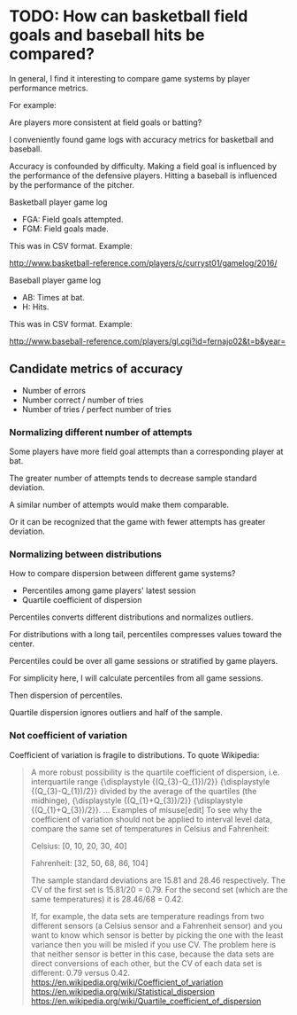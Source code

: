 # TODO: How can basketball field goals and baseball hits be compared?

In general, I find it interesting to compare game systems by player performance metrics.

For example:

Are players more consistent at field goals or batting?

I conveniently found game logs with accuracy metrics for basketball and baseball.

Accuracy is confounded by difficulty.  Making a field goal is influenced by the performance of the defensive players.  Hitting a baseball is influenced by the performance of the pitcher.

Basketball player game log

* FGA: Field goals attempted.
* FGM: Field goals made.

This was in CSV format.  Example:

<http://www.basketball-reference.com/players/c/curryst01/gamelog/2016/>

Baseball player game log

* AB: Times at bat.
* H: Hits.

This was in CSV format.  Example:

<http://www.baseball-reference.com/players/gl.cgi?id=fernajo02&t=b&year=>

## Candidate metrics of accuracy

* Number of errors
* Number correct / number of tries
* Number of tries / perfect number of tries

### Normalizing different number of attempts

Some players have more field goal attempts than a corresponding player at bat.

The greater number of attempts tends to decrease sample standard deviation.

A similar number of attempts would make them comparable.

Or it can be recognized that the game with fewer attempts has greater deviation.

### Normalizing between distributions

How to compare dispersion between different game systems?

* Percentiles among game players' latest session
* Quartile coefficient of dispersion

Percentiles converts different distributions and normalizes outliers.

For distributions with a long tail, percentiles compresses values toward the center.

Percentiles could be over all game sessions or stratified by game players.

For simplicity here, I will calculate percentiles from all game sessions.

Then dispersion of percentiles.

Quartile dispersion ignores outliers and half of the sample.

### Not coefficient of variation

Coefficient of variation is fragile to distributions.  To quote Wikipedia:

> A more robust possibility is the quartile coefficient of dispersion, i.e. interquartile range {\displaystyle {(Q_{3}-Q_{1})/2}} {\displaystyle {(Q_{3}-Q_{1})/2}} divided by the average of the quartiles (the midhinge), {\displaystyle {(Q_{1}+Q_{3})/2}} {\displaystyle {(Q_{1}+Q_{3})/2}}.
> ...
> Examples of misuse[edit]
> To see why the coefficient of variation should not be applied to interval level data, compare the same set of temperatures in Celsius and Fahrenheit:
>
> Celsius: [0, 10, 20, 30, 40]
> 
> Fahrenheit: [32, 50, 68, 86, 104]
>
> The sample standard deviations are 15.81 and 28.46 respectively. The CV of the first set is 15.81/20 = 0.79. For the second set (which are the same temperatures) it is 28.46/68 = 0.42.
>
> If, for example, the data sets are temperature readings from two different sensors (a Celsius sensor and a Fahrenheit sensor) and you want to know which sensor is better by picking the one with the least variance then you will be misled if you use CV. The problem here is that neither sensor is better in this case, because the data sets are direct conversions of each other, but the CV of each data set is different: 0.79 versus 0.42.
<https://en.wikipedia.org/wiki/Coefficient_of_variation>
<https://en.wikipedia.org/wiki/Statistical_dispersion>
<https://en.wikipedia.org/wiki/Quartile_coefficient_of_dispersion>

